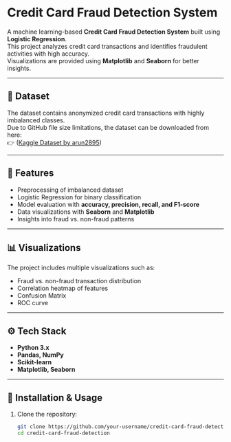 #  Credit Card Fraud Detection System
A machine learning-based **Credit Card Fraud Detection System** built using **Logistic Regression**.  
This project analyzes credit card transactions and identifies fraudulent activities with high accuracy.  
Visualizations are provided using **Matplotlib** and **Seaborn** for better insights.

---

## 📂 Dataset
The dataset contains anonymized credit card transactions with highly imbalanced classes.  
Due to GitHub file size limitations, the dataset can be downloaded from here:  
👉 ([Kaggle Dataset by arun2895](https://www.kaggle.com/datasets/arun2895/credit-card-dataset))  

---

## 🔑 Features
- Preprocessing of imbalanced dataset  
- Logistic Regression for binary classification  
- Model evaluation with **accuracy, precision, recall, and F1-score**  
- Data visualizations with **Seaborn** and **Matplotlib**  
- Insights into fraud vs. non-fraud patterns  

---

## 📊 Visualizations
The project includes multiple visualizations such as:  
- Fraud vs. non-fraud transaction distribution  
- Correlation heatmap of features  
- Confusion Matrix  
- ROC curve  

---

## ⚙️ Tech Stack
- **Python 3.x**  
- **Pandas, NumPy**  
- **Scikit-learn**  
- **Matplotlib, Seaborn**  

---

## 🚀 Installation & Usage
1. Clone the repository:
   ```bash
   git clone https://github.com/your-username/credit-card-fraud-detection.git
   cd credit-card-fraud-detection
